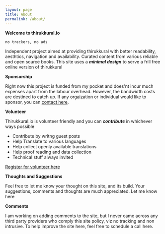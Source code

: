 ```yaml
---
layout: page
title: About
permalink: /about/
---
```


**Welcome to thirukkural.io**

`no trackers, no ads` 

Independent project aimed at providing thirukkural with better readability, aesthtics, navigation and availability.
Curated content from various reliable and open source books.
This site uses a ***minimal design*** to serve a frill free online version of thirukkural

**Sponsorship**

Right now this project is funded from my pocket and does'nt incur much expenses apart from the labour overhead. However, the bandwidth costs are destined to catch up.
If any orgaization or individual would like to sponsor, you can [contact here](/sponsor/).

**Volunteer**

Thirukkural.io is volunteer friendly and you can ***contribute*** in whichever ways possible

- Contribute by writng guest posts 
- Help Translate to various languages 
- Help collect openly available translations 
- Help proof reading and data collection
- Technical stuff always invited

[Register for volunteer here](/volunteer/)

**Thoughts and Suggestions**

Feel free to let me know your thought on this site, and its build.
Your suggestions, comments and thoughts are much appreciated.
Let me know here

**Comments**

I am working on adding comments to the site, but I never came across any third party providers who comply this site policy, viz no tracking and non intrusive. To help improve the site here, feel free to schedule a call here.
